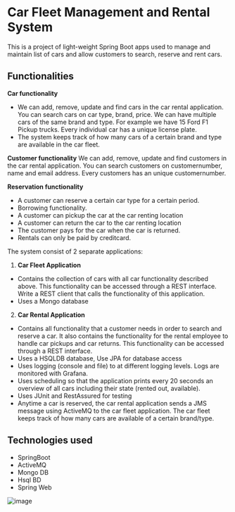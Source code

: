 # Car Fleet Management and Rental System

This is a project of light-weight Spring Boot apps used to manage and maintain list of cars and allow customers to search, reserve and rent cars.

## Functionalities

**Car functionality**
* We can add, remove, update and find cars in the car rental application. You can search cars on car
type, brand, price. We can have multiple cars of the same brand and type. For example we have 15
Ford F1 Pickup trucks. Every individual car has a unique license plate.
* The system keeps track of how many cars of a certain brand and type are available in the car fleet.

**Customer functionality**
We can add, remove, update and find customers in the car rental application. You can search
customers on customernumber, name and email address. Every customers has an unique
customernumber.

**Reservation functionality**
* A customer can reserve a certain car type for a certain period. 
* Borrowing functionality.
* A customer can pickup the car at the car renting location
* A customer can return the car to the car renting location
* The customer pays for the car when the car is returned.
* Rentals can only be paid by creditcard. 

The system consist of 2 separate applications: 

1. **Car Fleet Application** 
  * Contains the collection of cars with all car functionality described above. This functionality can be accessed through a REST interface. Write a REST client that calls the functionality of this application.
  * Uses a Mongo database 
2. **Car Rental Application**
  * Contains all functionality that a customer needs in order to search and reserve a car. It also contains the functionality for the rental employee to handle car pickups and car returns. This
functionality can be accessed through a REST interface.
  * Uses a HSQLDB database, Use JPA for database access
  * Uses logging (console and file) to at different logging levels. Logs are monitored with Grafana.
  * Uses scheduling so that the application prints every 20 seconds an overview of all cars including their state (rented out, available).
  * Uses JUnit and RestAssured for testing
  * Anytime a car is reserved, the car rental application sends a JMS message using ActiveMQ to the car fleet application. The car fleet keeps track of how many cars are available of a certain brand/type.

## Technologies used

* SpringBoot
* ActiveMQ
* Mongo DB
* Hsql BD
* Spring Web

![image](https://github.com/Gebreegziabher/fleet-management-and-rental-system/assets/6954726/593befc7-64c9-4610-9eac-8e2d2b73f8d9)
